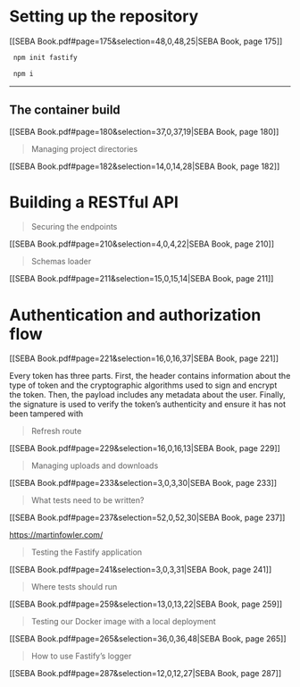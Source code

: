 # Setting up the repository

[[SEBA Book.pdf#page=175&selection=48,0,48,25|SEBA Book, page 175]]

```bash
 npm init fastify
```

```bash
 npm i
```

---

## The container build

[[SEBA Book.pdf#page=180&selection=37,0,37,19|SEBA Book, page 180]]

> Managing project directories

[[SEBA Book.pdf#page=182&selection=14,0,14,28|SEBA Book, page 182]]

# Building a RESTful API

> Securing the endpoints

[[SEBA Book.pdf#page=210&selection=4,0,4,22|SEBA Book, page 210]]

> Schemas loader

[[SEBA Book.pdf#page=211&selection=15,0,15,14|SEBA Book, page 211]]

# Authentication and authorization flow

[[SEBA Book.pdf#page=221&selection=16,0,16,37|SEBA Book, page 221]]


Every token has three parts. First, the header contains information about the type of token and the cryptographic algorithms used to sign and encrypt the token. Then, the payload includes any metadata about the user. Finally, the signature is used to verify the token’s authenticity and ensure it has not been tampered with

> Refresh route

[[SEBA Book.pdf#page=229&selection=16,0,16,13|SEBA Book, page 229]]

> Managing uploads and downloads

[[SEBA Book.pdf#page=233&selection=3,0,3,30|SEBA Book, page 233]]

> What tests need to be written?

[[SEBA Book.pdf#page=237&selection=52,0,52,30|SEBA Book, page 237]]

https://martinfowler.com/

> Testing the Fastify application

[[SEBA Book.pdf#page=241&selection=3,0,3,31|SEBA Book, page 241]]

> Where tests should run

[[SEBA Book.pdf#page=259&selection=13,0,13,22|SEBA Book, page 259]]

> Testing our Docker image with a local deployment

[[SEBA Book.pdf#page=265&selection=36,0,36,48|SEBA Book, page 265]]

> How to use Fastify’s logger

[[SEBA Book.pdf#page=287&selection=12,0,12,27|SEBA Book, page 287]]